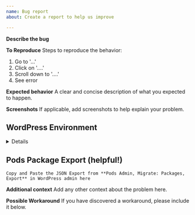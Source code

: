 ```yaml
---
name: Bug report
about: Create a report to help us improve

---
```


**Describe the bug**
<!-- Please provide a clear and concise description of what the bug is. -->

**To Reproduce**
Steps to reproduce the behavior:
1. Go to '...'
2. Click on '....'
3. Scroll down to '....'
4. See error

**Expected behavior**
A clear and concise description of what you expected to happen.

**Screenshots**
If applicable, add screenshots to help explain your problem.

## WordPress Environment
<!-- This is REQUIRED for Bug Reports, so we can check for conflicts, version issues, etc. -->
<details>
```
Copy and paste your System Details from **Pods Admin > Settings > Debug Information** in WordPress admin here.
```
</details>

## Pods Package Export (helpful!)
<!-- Please include the Pods Package Export as it will be helpful in reproducing your issues. -->
<!-- To access: Pods Admin, Components, Migrate: Packages, Enable. -->
<!-- Then Pods Admin, Migrate: Packages, Export and Copy and Paste the JSON here OR -->
<!-- Save to a text file and upload to this bug report -->
```
Copy and Paste the JSON Export from **Pods Admin, Migrate: Packages, Export** in WordPress admin here
```

**Additional context**
Add any other context about the problem here.

**Possible Workaround**
If you have discovered a workaround, please include it below.
